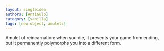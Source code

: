 ```yaml
---
layout: singleidea
authors: [AntiGulp]
category: [vanilla]
tags: [new object, amulets]
---
```

Amulet of reincarnation: when you die, it prevents your game from ending, but it permanently polymorphs you into a different form.
